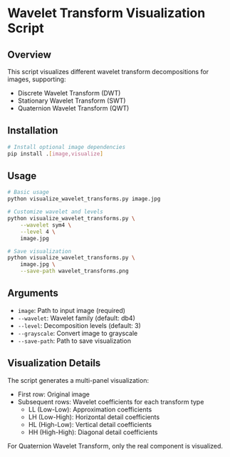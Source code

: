 # Wavelet Transform Visualization Script

## Overview

This script visualizes different wavelet transform decompositions for images, supporting:
- Discrete Wavelet Transform (DWT)
- Stationary Wavelet Transform (SWT)
- Quaternion Wavelet Transform (QWT)

## Installation

```bash
# Install optional image dependencies
pip install .[image,visualize]
```

## Usage

```bash
# Basic usage
python visualize_wavelet_transforms.py image.jpg

# Customize wavelet and levels
python visualize_wavelet_transforms.py \
    --wavelet sym4 \
    --level 4 \
    image.jpg

# Save visualization
python visualize_wavelet_transforms.py \
    image.jpg \
    --save-path wavelet_transforms.png
```

## Arguments

- `image`: Path to input image (required)
- `--wavelet`: Wavelet family (default: db4)
- `--level`: Decomposition levels (default: 3)
- `--grayscale`: Convert image to grayscale
- `--save-path`: Path to save visualization

## Visualization Details

The script generates a multi-panel visualization:
- First row: Original image
- Subsequent rows: Wavelet coefficients for each transform type
  - LL (Low-Low): Approximation coefficients
  - LH (Low-High): Horizontal detail coefficients
  - HL (High-Low): Vertical detail coefficients
  - HH (High-High): Diagonal detail coefficients

For Quaternion Wavelet Transform, only the real component is visualized.